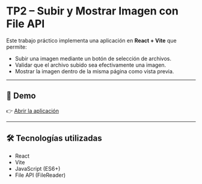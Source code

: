 # TP2 – Subir y Mostrar Imagen con File API

Este trabajo práctico implementa una aplicación en **React + Vite** que permite:

- Subir una imagen mediante un botón de selección de archivos.
- Validar que el archivo subido sea efectivamente una imagen.
- Mostrar la imagen dentro de la misma página como vista previa.

---

## 🚀 Demo

👉 [Abrir la aplicación](http://localhost:5173)

---

## 🛠️ Tecnologías utilizadas

- React
- Vite
- JavaScript (ES6+)
- File API (FileReader)
